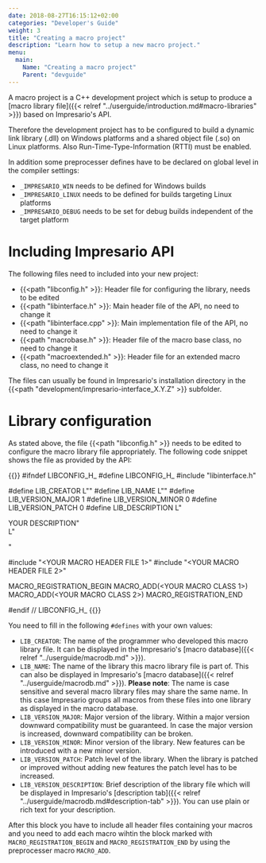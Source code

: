 ```yaml
---
date: 2018-08-27T16:15:12+02:00
categories: "Developer's Guide"
weight: 3
title: "Creating a macro project"
description: "Learn how to setup a new macro project."
menu: 
  main:
    Name: "Creating a macro project"
    Parent: "devguide"
---
```


A macro project is a C++ development project which is setup to produce a 
[macro library file]({{< relref "../userguide/introduction.md#macro-libraries" >}}) based on
Impresario's API. 

Therefore the development project has to be configured to build a dynamic link library (.dll) on 
Windows platforms and a shared object file (.so) on Linux platforms. 
Also Run-Time-Type-Information (RTTI) must be enabled.

In addition some preprocesser defines have to be declared on global level in the compiler settings:
* `_IMPRESARIO_WIN` needs to be defined for Windows builds
* `_IMPRESARIO_LINUX` needs to be defined for builds targeting Linux platforms
* `_IMPRESARIO_DEBUG` needs to be set for debug builds independent of the target platform

# Including Impresario API
The following files need to included into your new project:

* {{<path "libconfig.h" >}}: Header file for configuring the library, needs to be edited
* {{<path "libinterface.h" >}}: Main header file of the API, no need to change it
* {{<path "libinterface.cpp" >}}: Main implementation file of the API, no need to change it
* {{<path "macrobase.h" >}}: Header file of the macro base class, no need to change it
* {{<path "macroextended.h" >}}: Header file for an extended macro class, no need to change it

The files can usually be found in Impresario's installation directory in the 
{{<path "development/impresario-interface_X.Y.Z" >}} subfolder.

# Library configuration
As stated above, the file {{<path "libconfig.h" >}} needs to be edited to configure the macro library file
appropriately. The following code snippet shows the file as provided by the API:

{{<highlight cpp>}}
#ifndef LIBCONFIG_H_
#define LIBCONFIG_H_
#include "libinterface.h"

#define LIB_CREATOR        L"<NAME OF CREATOR>"
#define LIB_NAME           L"<NAME OF LIBRARY>"
#define LIB_VERSION_MAJOR  1
#define LIB_VERSION_MINOR  0
#define LIB_VERSION_PATCH  0
#define LIB_DESCRIPTION    L"<html><body><p>YOUR DESCRIPTION" \
                           L"</p></body></html>"

#include "<YOUR MACRO HEADER FILE 1>"
#include "<YOUR MACRO HEADER FILE 2>"

MACRO_REGISTRATION_BEGIN
  MACRO_ADD(<YOUR MACRO CLASS 1>)
  MACRO_ADD(<YOUR MACRO CLASS 2>)
MACRO_REGISTRATION_END

#endif // LIBCONFIG_H_
{{</highlight>}}

You need to fill in the following `#defines` with your own values:

* `LIB_CREATOR`: The name of the programmer who developed this macro library file.
   It can be displayed in the Impresario's [macro database]({{< relref "../userguide/macrodb.md" >}}).
* `LIB_NAME`: The name of the library this macro library file is part of. This can also be displayed in 
   Impresario's [macro database]({{< relref "../userguide/macrodb.md" >}}). **Please note**: The name is case
   sensitive and several macro library files may share the same name. In this case Impresario groups all macros
   from these files into one library as displayed in the macro database.
* `LIB_VERSION_MAJOR`: Major version of the library. Within a major version downward compatibility must be
   guaranteed. In case the major version is increased, downward compatibility can be broken.
* `LIB_VERSION_MINOR`: Minor version of the library. New features can be introduced with a new minor version.
* `LIB_VERSION_PATCH`: Patch level of the library. When the library is patched or improved without adding new features
   the patch level has to be increased.
* `LIB_VERSION_DESCRIPTION`: Brief description of the library file which will be displayed in 
   Impresario's [description tab]({{< relref "../userguide/macrodb.md#description-tab" >}}). You can use plain or rich
   text for your description.

After this block you have to include all header files containing your macros and you need to add each macro wihtin the block
marked with `MACRO_REGISTRATION_BEGIN` and `MACRO_REGISTRATION_END` by using the preprocesser macro `MACRO_ADD`.